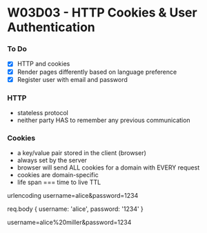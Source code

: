 # W03D03 - HTTP Cookies & User Authentication

### To Do
- [x] HTTP and cookies
- [x] Render pages differently based on language preference
- [x] Register user with email and password

### HTTP
* stateless protocol
* neither party HAS to remember any previous communication

### Cookies
* a key/value pair stored in the client (browser)
* always set by the server
* browser will send ALL cookies for a domain with EVERY request
* cookies are domain-specific
* life span === time to live TTL


urlencoding
username=alice&password=1234

req.body
{
  username: 'alice',
  password: '1234'
}

username=alice%20miller&password=1234











